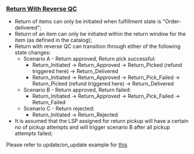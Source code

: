 ### <ins>Return With Reverse QC</ins>
* Return of items can only be initiated when fulfillment state is "Order-delivered";
* Return of an item can only be initiated within the return window for the item (as defined in the catalog);
* Return with reverse QC can transition through either of the following state changes:
    * Scenario A - Return approved, Return pick successful:
        * Return_Initiated -> Return_Approved -> Return_Picked (refund triggered here) -> Return_Delivered
        * Return_Initiated -> Return_Approved -> Return_Pick_Failed -> Return_Picked (refund triggered here) -> Return_Delivered
    * Scenario B - Return approved, Return failed:
        * Return_Initiated -> Return_Approved -> Return_Pick_Failed -> Return_Failed
    * Scenario C - Return rejected:
        * Return_Initiated -> Return_Rejected
* It is assumed that the LSP assigned for return pickup will have a certain no of pickup attempts and will trigger scenario B after all pickup attempts failed;


Please refer to update/on_update example for [this](https://github.com/ONDC-Official/ONDC-RET-Specifications/blob/draft-1.x/api/components/Examples/B2C/update/update_buyer_initiated_return_with_reverse_qc_request.yaml)